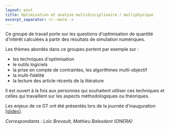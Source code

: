 ```yaml
---
layout: post
title: Optimisation et analyse multidisciplinaire / multiphysique
excerpt_separator: <!--more-->
---
```


Ce groupe de travail porte sur les questions d'optimisation de
quantité d'intérêt calculées à partir des résultats de simulation
numériques.

<!--more-->

Les thèmes abordés dans ce groupes portent par exemple sur :
  - les techniques d'optimisation
  - le outils logiciels
  - la prise en compte de contraintes, les algorithmes multi-objectif
  - la multi-fidélité
  - la lecture des article récents de la litérature

Il est ouvert à la fois aux personnes qui souhaitent utiliser ces
techniques et celles qui travaillent sur les aspects méthodologiques
ou théoriques.

Les enjeux de ce GT ont été présentés lors de la journée
d'inauguration [[slides]](/files/2022/inauguration/23-GT_MDAO.pdf).

*Correspondants : Loïc Brevault, Mathieu Balesdent (ONERA)*
